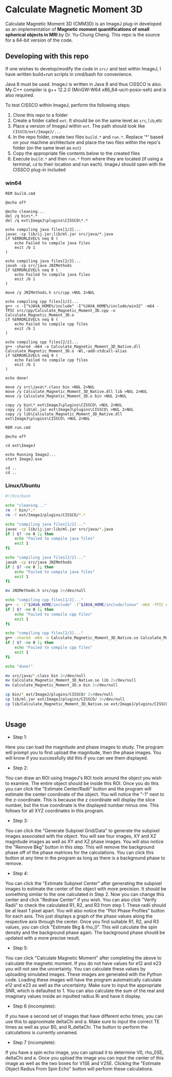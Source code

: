 # __Calculate Magnetic Moment 3D__

Calculate Magnetic Moment 3D (CMM3D) is an ImageJ plug-in developed as an implementation of __Magnetic moment quantifications of small spherical objects in MRI__ by Dr. Yu-Chung Cheng.
This repo is the source for a 64-bit version of the code.

## __Developing with this repo__

If one wishes to develop/modify the code in `src/` and test within ImageJ, I have written build+run scripts in cmd/bash for convenience.

Java 8 must be used. ImageJ is written in Java 8 and thus CISSCO is also. My C++ compiler is g++ 12.2.0 (MinGW-W64 x86_64-ucrt-posix-seh) and is also required.

To test CISSCO within ImageJ, perform the following steps:

1. Clone this repo to a folder
2. Create a folder called `ext`. It should be on the same level as `src`,`lib`,etc
3. Place a version of ImageJ within `ext`. The path should look like `CISSCO/ext/ImageJ/...`
4. In the repo folder, create two files `build.*` and `run.*`. Replace '*' based on your machine architecture and place the two files within the repo's folder (on the same level as `ext`)
5. Copy the appropriate file contents below to the created files
6. Execute `build.*` and then `run.*` from where they are located (if using a terminal, `cd` to their location and run each). ImageJ should open with the CISSCO plug-in included

### __win64__
```batch
REM build.cmd

@echo off

@echo cleaning...
del /q bin\*.*
del /q ext\ImageJ\plugins\CISSCO\*.*

echo compiling java files[1/2]...
javac -cp lib/ij.jar;lib/ml.jar src/java/*.java
if %ERRORLEVEL% neq 0 (
    echo Failed to compile java files
    exit /b 1
)

echo compiling java files[2/2]...
javah -cp src/java JNIMethods
if %ERRORLEVEL% neq 0 (
    echo Failed to compile java files
    exit /b 1
)

move /y JNIMethods.h src/cpp >NUL 2>NUL

echo compiling cpp files[1/2]...
g++ -c -I"%JAVA_HOME%/include" -I"%JAVA_HOME%/include/win32" -m64 -fPIC src/cpp/Calculate_Magnetic_Moment_3D.cpp -o Calculate_Magnetic_Moment_3D.o
if %ERRORLEVEL% neq 0 (
    echo Failed to compile cpp files
    exit /b 1
)

echo compiling cpp files[2/2]...
g++ -shared -m64 -o Calculate_Magnetic_Moment_3D_Native.dll Calculate_Magnetic_Moment_3D.o -Wl,-add-stdcall-alias
if %ERRORLEVEL% neq 0 (
    echo Failed to compile cpp files
    exit /b 1
)

echo done!

move /y src\java\*.class bin >NUL 2>NUL
move /y Calculate_Magnetic_Moment_3D_Native.dll lib >NUL 2>NUL
move /y Calculate_Magnetic_Moment_3D.o bin >NUL 2>NUL

copy /y bin\* ext\ImageJ\plugins\CISSCO\ >NUL 2>NUL
copy /y lib\ml.jar ext\ImageJ\plugins\CISSCO\ >NUL 2>NUL
copy /y lib\Calculate_Magnetic_Moment_3D_Native.dll ext\ImageJ\plugins\CISSCO\ >NUL 2>NUL
```

```batch
REM run.cmd

@echo off

cd ext\ImageJ

echo Running ImageJ...
start ImageJ.exe

cd ..
cd ..
```

### __Linux/Ubuntu__
```bash
#!/bin/bash

echo "cleaning..."
rm -f bin/*.*
rm -f ext/ImageJ/plugins/CISSCO/*.*

echo "compiling java files[1/2]..."
javac -cp lib/ij.jar:lib/ml.jar src/java/*.java
if [ $? -ne 0 ]; then
    echo "Failed to compile java files"
    exit 1
fi

echo "compiling java files[2/2]..."
javah -cp src/java JNIMethods
if [ $? -ne 0 ]; then
    echo "Failed to compile java files"
    exit 1
fi

mv JNIMethods.h src/cpp 2>/dev/null

echo "compiling cpp files[1/2]..."
g++ -c -I"$JAVA_HOME/include" -I"$JAVA_HOME/include/linux" -m64 -fPIC src/cpp/Calculate_Magnetic_Moment_3D.cpp -o Calculate_Magnetic_Moment_3D.o
if [ $? -ne 0 ]; then
    echo "Failed to compile cpp files"
    exit 1
fi

echo "compiling cpp files[2/2]..."
g++ -shared -m64 -o Calculate_Magnetic_Moment_3D_Native.so Calculate_Magnetic_Moment_3D.o
if [ $? -ne 0 ]; then
    echo "Failed to compile cpp files"
    exit 1
fi

echo "done!"

mv src/java/*.class bin 2>/dev/null
mv Calculate_Magnetic_Moment_3D_Native.so lib 2>/dev/null
mv Calculate_Magnetic_Moment_3D.o bin 2>/dev/null

cp bin/* ext/ImageJ/plugins/CISSCO/ 2>/dev/null
cp lib/ml.jar ext/ImageJ/plugins/CISSCO/ 2>/dev/null
cp lib/Calculate_Magnetic_Moment_3D_Native.so ext/ImageJ/plugins/CISSCO/ 2>/dev/null

```

```bash

```

## __Usage__

- Step 1:

Here you can load the magnitude and phase images to study. The program will prompt you to first upload the magnitude, then the phase images. You will know if you successfully did this if you can see them displayed.

- Step 2:

You can draw an ROI using ImageJ's ROI tools around the object you wish to examine. The entire object should be inside this ROI. Once you do this you can click the "Estimate Center/Radii" button and the program will estimate the center coordinate of the object. You will notice the "-1" next to the z-coordinate. This is because the z coordinate will display the slice number, but the true coordinate is the displayed number minus one. This follows for all XYZ coordinates in this program.

- Step 3:

You can click the "Generate Subpixel Grid/Data" to generate the subpixel images associated with the object. You will see four images, XY and XZ magnitude images as well as XY and XZ phase images.
You will also notice the "Remove Bkg" button in this step. This will remove the background phase off of the phase matrices for the calculations. You can click this button at any time in the program as long as there is a background phase to remove.

- Step 4:

You can click the "Estimate Subpixel Center" after generating the subpixel images to estimate the center of the object with more precision. It should be something similar to the one calculated in Step 2.
Now you can change this center and click "Redraw Center" if you wish. You can also click "Verify Radii" to check the calculated R1, R2, and R3 from step 1. These radii should be at least 1 pixel apart.
You will also notice the "Plot Phase Profiles" button for each axis. This just displays a graph of the phase values along the respective axis through the center.
Once you find suitable R1, R2, and R3 values, you can click "Estimate Bkg & rho_0". This will calculate the spin density and the background phase again. The background phase should be updated with a more precise result.

- Step 5:

You can click "Calculate Magnetic Moment" after completing the above to calculate the magnetic moment. If you do not have values for e12 and e23 you will not see the uncertainty. You can calculate these values by uploading simulated images. These images are generated with the Python code. Loading these images will have the program automatically calculate e12 and e23 as well as the uncertainty. Make sure to input the appropriate SNR, which is defaulted to 1.
You can also calculate the sum of the real and imaginary values inside an inputted radius Ri and have it display.

- Step 6 (incomplete):

If you have a second set of images that have different echo times, you can use this to approximate deltaChi and a. Make sure to input the correct TE times as well as your B0, and R_deltaChi. The button to perform the calculations is currently unnamed.

- Step 7 (incomplete):

If you have a spin echo image, you can upload it to determine V0, rho_0SE, deltaChi and a. Once you upload the image you can input the center of this image as well as the two boxes for V1SE and V2SE. Clicking the "Estimate Object Radius From Spin Echo" button will perform these calculations.
